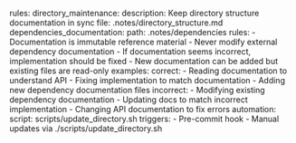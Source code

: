 rules:
  directory_maintenance:
    description: Keep directory structure documentation in sync
    file: .notes/directory_structure.md
    dependencies_documentation:
      path: .notes/dependencies
      rules:
        - Documentation is immutable reference material
        - Never modify external dependency documentation
        - If documentation seems incorrect, implementation should be fixed
        - New documentation can be added but existing files are read-only
      examples:
        correct:
          - Reading documentation to understand API
          - Fixing implementation to match documentation
          - Adding new dependency documentation files
        incorrect:
          - Modifying existing dependency documentation
          - Updating docs to match incorrect implementation
          - Changing API documentation to fix errors
    automation:
      script: scripts/update_directory.sh
      triggers:
        - Pre-commit hook
        - Manual updates via ./scripts/update_directory.sh